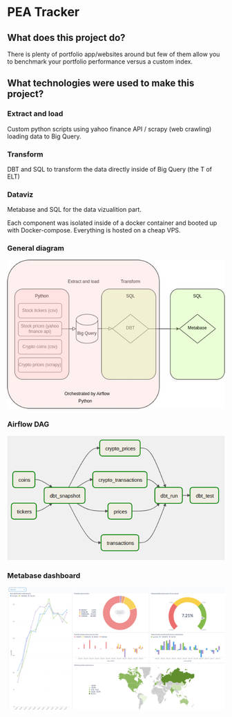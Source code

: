 <h1>PEA Tracker</h1>
<h2>What does this project do?</h2>

There is plenty of portfolio app/websites around but few of them allow you to benchmark your portfolio performance versus a custom index.

<h2>What technologies were used to make this project?</h2>

<h3>Extract and load</h3> 

Custom python scripts using yahoo finance API / scrapy (web crawling) loading data to Big Query.

<h3>Transform</h3>
DBT and SQL to transform the data directly inside of Big Query (the T of ELT)

<h3>Dataviz</h3>
Metabase and SQL for the data vizualition part.

Each component was isolated inside of a docker container and booted up with Docker-compose. Everything is hosted on a cheap VPS.

<h3>General diagram</h3>

![Components diagram](./readme_pics/diagram.jpg "Title")

<h3>Airflow DAG</h3>

![Airflow dag](./readme_pics/airflow.png "Title")

<h3>Metabase dashboard</h3>

![Metabase dashboard](./readme_pics/metabase.png "Title")